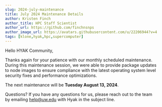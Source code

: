 ```yaml
---
slug: 2024-july-maintenance
title: July 2024 Maintenance Details
author: Kristen Finch
author_title: HPC Staff Scientist
author_url: https://github.com/finchnsnps
author_image_url: https://avatars.githubusercontent.com/u/22206944?v=4
tags: [klone,hyak,hpc,supercomputer]
---
```


Hello HYAK Community,

Thanks again for your patience with our monthly scheduled maintenance. During this maintenance session, we were able to provide package updates to node images to ensure compliance with the latest operating system level security fixes and performance optimizations.

The next maintenance will be **Tuesday August 13, 2024**. 

Questions? If you have any questions for us, please reach out to the team by emailing help@uw.edu with Hyak in the subject line.

